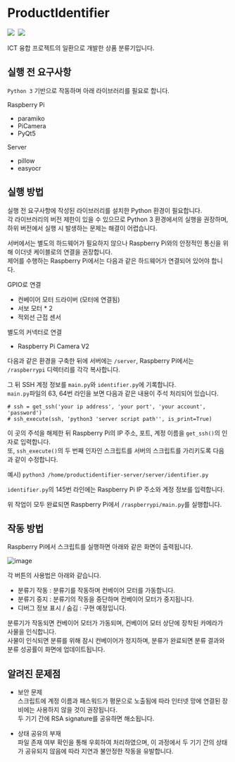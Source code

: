 # ProductIdentifier
<p>
   <img src="https://img.shields.io/badge/backend-Python%203.x-%233776AB?style=flat-square&logo=python"/>&nbsp
   <img src="https://img.shields.io/badge/frontend-Qt-%2341CD52?style=flat-square&logo=qt"/>&nbsp
</p>   

ICT 융합 프로젝트의 일환으로 개발한 상품 분류기입니다.

## 실행 전 요구사항   
   
```Python 3``` 기반으로 작동하며 아래 라이브러리를 필요로 합니다.   

Raspberry Pi
+ paramiko
+ PiCamera
+ PyQt5

Server
+ pillow
+ easyocr

## 실행 방법

실행 전 요구사항에 작성된 라이브러리를 설치한 Python 환경이 필요합니다.   
각 라이브러리의 버전 제한이 있을 수 있으므로 Python 3 환경에서의 실행을 권장하며, 하위 버전에서 실행 시 발생하는 문제는 해결이 어렵습니다.

서버에서는 별도의 하드웨어가 필요하지 않으나 Raspberry Pi와의 안정적인 통신을 위해 이더넷 케이블로의 연결을 권장합니다.   
제어를 수행하는 Raspberry Pi에서는 다음과 같은 하드웨어가 연결되어 있어야 합니다.

GPIO로 연결
+ 컨베이어 모터 드라이버 (모터에 연결됨)
+ 서보 모터 * 2
+ 적외선 근접 센서

별도의 커넥터로 연결
+ Raspberry Pi Camera V2

다음과 같은 환경을 구축한 뒤에 서버에는 ```/server```, Raspberry Pi에서는 ```/raspberrypi``` 디렉터리를 각각 복사합니다.   

그 뒤 SSH 계정 정보를 ```main.py```와 ```identifier.py```에 기록합니다.   
```main.py```파일의 63, 64번 라인을 보면 다음과 같은 내용이 주석 처리되어 있습니다.   
```
# ssh = get_ssh('your ip address', 'your port', 'your account', 'password')
# ssh_execute(ssh, 'python3 'server script path'', is_print=True)
```
이 곳의 주석을 해제한 뒤 Raspberry Pi의 IP 주소, 포트, 계정 이름을 ```get_ssh()```의 인자로 입력합니다.   
또, ```ssh_execute()```의 두 번째 인자인 스크립트를 서버의 스크립트를 가리키도록 다음과 같이 수정합니다.   

예시) ```python3 /home/productidentifier-server/server/identifier.py```

```identifier.py```의 145번 라인에는 Raspberry Pi IP 주소와 계정 정보를 입력합니다.

위 작업이 모두 완료되면 Raspberry Pi에서 ```/raspberrypi/main.py```를 실행합니다.


## 작동 방법

Raspberry Pi에서 스크립트를 실행하면 아래와 같은 화면이 출력됩니다.   
 
![image](https://user-images.githubusercontent.com/66104509/105966823-7d7cf900-60c8-11eb-8c29-10181bdb181b.png)

각 버튼의 사용법은 아래와 같습니다.   

+ 분류기 작동 : 분류기를 작동하며 컨베이어 모터를 가동합니다.
+ 분류기 중지 : 분류기의 작동을 중단하며 컨베이어 모터가 중지됩니다.
+ 디버그 정보 표시 / 숨김 : 구현 예정입니다.

분류기가 작동되면 컨베이어 모터가 가동되며, 컨베이어 모터 상단에 장착된 카메라가 사물을 인식합니다.   
사물이 인식되면 분류를 위해 잠시 컨베이어가 정지하며, 분류가 완료되면 분류 결과와 분류 성공률이 화면에 업데이트됩니다.


## 알려진 문제점

+ 보안 문제   
  스크립트에 계정 이름과 패스워드가 평문으로 노출됨에 따라 인터넷 망에 연결된 장비에는 사용하지 않을 것이 권장됩니다.   
  두 기기 간에 RSA signature를 공유하면 해소됩니다.
  

+ 상태 공유의 부재   
  파일 존재 여부 확인을 통해 우회하여 처리하였으며, 이 과정에서 두 기기 간의 상태가 공유되지 않음에 따라 지연과 불안정한 작동을 유발합니다.
